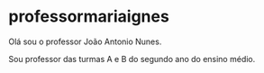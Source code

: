 # professormariaignes

Olá sou o professor João Antonio Nunes.

Sou professor das turmas A e B do segundo ano do ensino médio.

